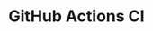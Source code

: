 # GitHub Actions CI





















































































































































































































































































































































































































































































































































































































































































































































































































































































































































































































































































































































































































































































































































































































































































































































































































































































































































































































































































































































































































































































































































































































































































































































































































































































































































































































































































































































































































































































































































































































































































































































































































































































